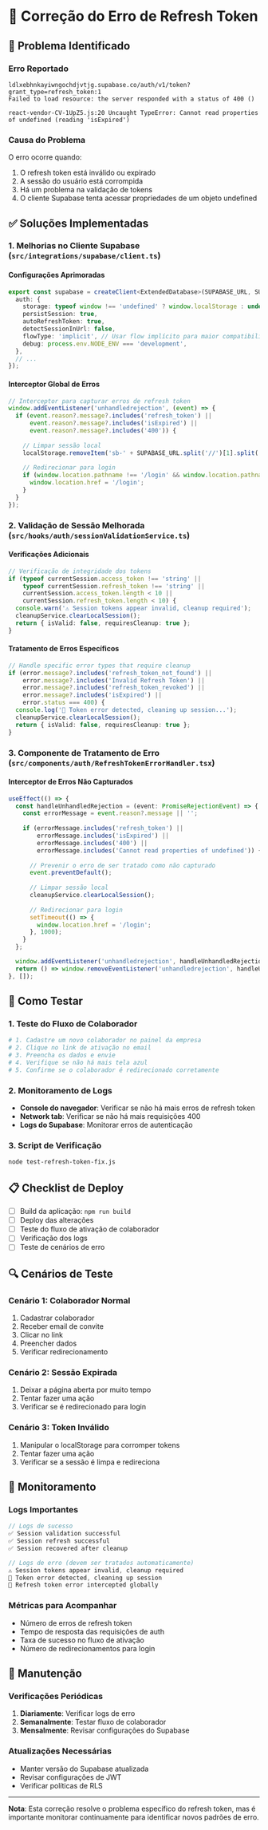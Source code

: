 # 🔧 Correção do Erro de Refresh Token

## 🐛 Problema Identificado

### Erro Reportado
```
ldlxebhnkayiwngochdjvtjg.supabase.co/auth/v1/token?grant_type=refresh_token:1 
Failed to load resource: the server responded with a status of 400 ()

react-vendor-CV-1UpZ5.js:20 Uncaught TypeError: Cannot read properties of undefined (reading 'isExpired')
```

### Causa do Problema
O erro ocorre quando:
1. O refresh token está inválido ou expirado
2. A sessão do usuário está corrompida
3. Há um problema na validação de tokens
4. O cliente Supabase tenta acessar propriedades de um objeto undefined

## ✅ Soluções Implementadas

### 1. **Melhorias no Cliente Supabase** (`src/integrations/supabase/client.ts`)

#### Configurações Aprimoradas
```typescript
export const supabase = createClient<ExtendedDatabase>(SUPABASE_URL, SUPABASE_PUBLISHABLE_KEY, {
  auth: {
    storage: typeof window !== 'undefined' ? window.localStorage : undefined,
    persistSession: true,
    autoRefreshToken: true,
    detectSessionInUrl: false,
    flowType: 'implicit', // Usar flow implícito para maior compatibilidade
    debug: process.env.NODE_ENV === 'development',
  },
  // ...
});
```

#### Interceptor Global de Erros
```typescript
// Interceptor para capturar erros de refresh token
window.addEventListener('unhandledrejection', (event) => {
  if (event.reason?.message?.includes('refresh_token') || 
      event.reason?.message?.includes('isExpired') ||
      event.reason?.message?.includes('400')) {
    
    // Limpar sessão local
    localStorage.removeItem('sb-' + SUPABASE_URL.split('//')[1].split('.')[0] + '-auth-token');
    
    // Redirecionar para login
    if (window.location.pathname !== '/login' && window.location.pathname !== '/auth') {
      window.location.href = '/login';
    }
  }
});
```

### 2. **Validação de Sessão Melhorada** (`src/hooks/auth/sessionValidationService.ts`)

#### Verificações Adicionais
```typescript
// Verificação de integridade dos tokens
if (typeof currentSession.access_token !== 'string' || 
    typeof currentSession.refresh_token !== 'string' ||
    currentSession.access_token.length < 10 ||
    currentSession.refresh_token.length < 10) {
  console.warn('⚠️ Session tokens appear invalid, cleanup required');
  cleanupService.clearLocalSession();
  return { isValid: false, requiresCleanup: true };
}
```

#### Tratamento de Erros Específicos
```typescript
// Handle specific error types that require cleanup
if (error.message?.includes('refresh_token_not_found') || 
    error.message?.includes('Invalid Refresh Token') ||
    error.message?.includes('refresh_token_revoked') ||
    error.message?.includes('isExpired') ||
    error.status === 400) {
  console.log('🧹 Token error detected, cleaning up session...');
  cleanupService.clearLocalSession();
  return { isValid: false, requiresCleanup: true };
}
```

### 3. **Componente de Tratamento de Erro** (`src/components/auth/RefreshTokenErrorHandler.tsx`)

#### Interceptor de Erros Não Capturados
```typescript
useEffect(() => {
  const handleUnhandledRejection = (event: PromiseRejectionEvent) => {
    const errorMessage = event.reason?.message || '';
    
    if (errorMessage.includes('refresh_token') || 
        errorMessage.includes('isExpired') ||
        errorMessage.includes('400') ||
        errorMessage.includes('Cannot read properties of undefined')) {
      
      // Prevenir o erro de ser tratado como não capturado
      event.preventDefault();
      
      // Limpar sessão local
      cleanupService.clearLocalSession();
      
      // Redirecionar para login
      setTimeout(() => {
        window.location.href = '/login';
      }, 1000);
    }
  };

  window.addEventListener('unhandledrejection', handleUnhandledRejection);
  return () => window.removeEventListener('unhandledrejection', handleUnhandledRejection);
}, []);
```

## 🧪 Como Testar

### 1. **Teste do Fluxo de Colaborador**
```bash
# 1. Cadastre um novo colaborador no painel da empresa
# 2. Clique no link de ativação no email
# 3. Preencha os dados e envie
# 4. Verifique se não há mais tela azul
# 5. Confirme se o colaborador é redirecionado corretamente
```

### 2. **Monitoramento de Logs**
- **Console do navegador**: Verificar se não há mais erros de refresh token
- **Network tab**: Verificar se não há mais requisições 400
- **Logs do Supabase**: Monitorar erros de autenticação

### 3. **Script de Verificação**
```bash
node test-refresh-token-fix.js
```

## 📋 Checklist de Deploy

- [ ] Build da aplicação: `npm run build`
- [ ] Deploy das alterações
- [ ] Teste do fluxo de ativação de colaborador
- [ ] Verificação dos logs
- [ ] Teste de cenários de erro

## 🔍 Cenários de Teste

### Cenário 1: Colaborador Normal
1. Cadastrar colaborador
2. Receber email de convite
3. Clicar no link
4. Preencher dados
5. Verificar redirecionamento

### Cenário 2: Sessão Expirada
1. Deixar a página aberta por muito tempo
2. Tentar fazer uma ação
3. Verificar se é redirecionado para login

### Cenário 3: Token Inválido
1. Manipular o localStorage para corromper tokens
2. Tentar fazer uma ação
3. Verificar se a sessão é limpa e redireciona

## 🚨 Monitoramento

### Logs Importantes
```javascript
// Logs de sucesso
✅ Session validation successful
✅ Session refresh successful
✅ Session recovered after cleanup

// Logs de erro (devem ser tratados automaticamente)
⚠️ Session tokens appear invalid, cleanup required
🧹 Token error detected, cleaning up session
🔄 Refresh token error intercepted globally
```

### Métricas para Acompanhar
- Número de erros de refresh token
- Tempo de resposta das requisições de auth
- Taxa de sucesso no fluxo de ativação
- Número de redirecionamentos para login

## 🔄 Manutenção

### Verificações Periódicas
1. **Diariamente**: Verificar logs de erro
2. **Semanalmente**: Testar fluxo de colaborador
3. **Mensalmente**: Revisar configurações do Supabase

### Atualizações Necessárias
- Manter versão do Supabase atualizada
- Revisar configurações de JWT
- Verificar políticas de RLS

---

**Nota**: Esta correção resolve o problema específico do refresh token, mas é importante monitorar continuamente para identificar novos padrões de erro. 